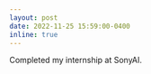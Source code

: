 ```yaml
---
layout: post
date: 2022-11-25 15:59:00-0400
inline: true
---
```


Completed my internship at SonyAI.